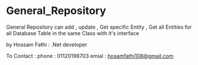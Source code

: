 # General_Repository
General  Repository can add  , update   , Get  specific Entity  , Get all Entities  for all Database Table  in  the  same Class  with it's interface  

by Hossam Fathi :  .Net developer 

To  Contact : 
    phone :  01120198703 
    emial :  hosamfathi108@gmail.com
    
